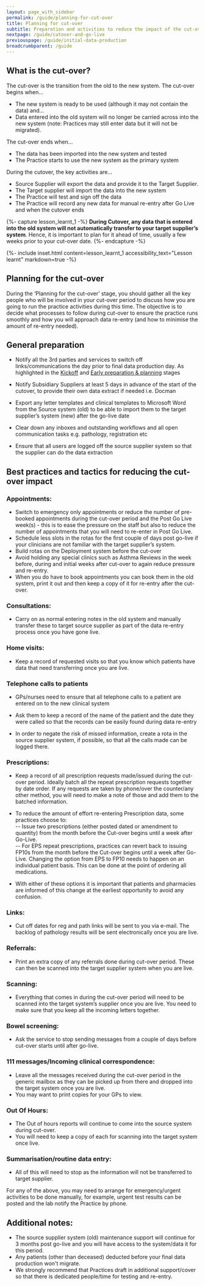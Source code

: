 ```yaml
---
layout: page_with_sidebar
permalink: /guide/planning-for-cut-over
title: Planning for cut-over
subtitle: Preparation and activities to reduce the impact of the cut-over & data re-entry
nextpage: /guide/cutover-and-go-live
previouspage: /guide/initial-data-production
breadcrumbparent: /guide
---
```


## What is the cut-over?

The cut-over is the transition from the old to the new system. The cut-over begins when…

* The new system is ready to be used (although it may not contain the data) and...
* Data entered into the old system will no longer be carried across into the new system (note: Practices may still enter data but it will not be migrated).

The cut-over ends when…

* The data has been imported into the new system and tested
* The Practice starts to use the new system as the primary system

During the cutover, the key activities are…

* Source Supplier will export the data and provide it to the Target Supplier. 
* The Target supplier will import the data into the new system
* The Practice will test and sign off the data
* The Practice will record any new data for manual re-entry after Go Live and when the cutover ends


{%- capture lesson_learnt_1 -%}
**During Cutover, any data that is entered into the old system will not automatically transfer to your target supplier’s system**. Hence, it is important to plan for it ahead of time, usually a few weeks prior to your cut-over date.
{%- endcapture -%}

{%- include inset.html content=lesson_learnt_1 accessibility_text="Lesson learnt" markdown=true -%}


## Planning for the cut-over


During the ‘Planning for the cut-over’ stage, you should gather all the key people who will be involved in your cut-over period to discuss how you are going to run the practice activities during this time. The objective is to decide what processes to follow during cut-over to ensure the practice runs smoothly and how you will approach data re-entry (and how to minimise the amount of re-entry needed). 


## General preparation

* Notify all the 3rd parties and services to switch off links/communications the day prior to final data production day. As highlighted in the [Kickoff](/prm-practice-migration/guide/kickoff#notification-of-3rd-parties-and-links) and [Early preparation & planning](/prm-practice-migration/guide/early-prep-and-planning#notification-of-3rd-parties-and-links) stages

* Notify Subsidiary Suppliers at least 5 days in advance of the start of the cutover, to provide their own data extract if needed i.e. Docman 

* Export any letter templates and clinical templates to Microsoft Word from the Source system (old) to be able to import them to the target supplier’s system (new) after the go-live date

* Clear down any inboxes and outstanding workflows and all open communication tasks e.g. pathology, registration etc

* Ensure that all users are logged off the source supplier system so that the supplier can do the data extraction



## Best practices and tactics for reducing the cut-over impact

### Appointments:  

* Switch to emergency only appointments or reduce the number of pre-booked appointments during the cut-over period and the Post Go Live week(s) - this is to ease the pressure on the staff but also to reduce the number of appointments that you will need to re-enter in Post Go Live.
* Schedule less slots in the rotas for the first couple of days post go-live if your clinicians are not familiar with the target supplier’s system. 
* Build rotas on the Deployment system before the cut-over 
* Avoid holding any special clinics such as Asthma Reviews in the week before, during and initial weeks after cut-over to again reduce pressure and re-entry.
* When you do have to book appointments you can book them in the old system, print it out and then keep a copy of it for re-entry after the cut-over. 


### Consultations: 
 
* Carry on as normal entering notes in the old system and manually transfer these to target source supplier as part of the data re-entry process once you have gone live.  


### Home visits:  

* Keep a record of requested visits so that you know which patients have data that need transferring once you are live.  


### Telephone calls to patients

* GPs/nurses need to ensure that all telephone calls to a patient are entered on to the new clinical system


* Ask them to keep a record of the name of the patient and the date they were called so that the records can be easily found during data re-entry


* In order to negate the risk of missed information, create a rota in the source supplier system, if possible, so that all the calls made can be logged there.  


### Prescriptions: 
 
* Keep a record of all prescription requests made/issued during the cut-over period. Ideally batch all the repeat prescription requests together by date order. If any requests are taken by phone/over the counter/any other method, you will need to make a note of those and add them to the batched information.  

* To reduce the amount of effort re-entering Prescription data, some practices choose to:  
  -- Issue two prescriptions (either posted dated or amendment to quantity) from the month before the Cut-over begins until a week after Go-Live.  
  -- For EPS repeat prescriptions, practices can revert back to issuing FP10s from the month before the Cut-over begins until a week after Go-Live. Changing the option from EPS to FP10 needs to happen on an individual patient basis. This can be done at the point of ordering all medications.  
* With either of these options it is important that patients and pharmacies are informed of this change at the earliest opportunity to avoid any confusion.


### Links:

* Cut off dates for reg and path links will be sent to you via e-mail. The backlog of pathology results will be sent electronically once you are live. 


### Referrals: 
 
* Print an extra copy of any referrals done during cut-over period. These can then be scanned into the target supplier system when you are live.  


### Scanning:
  
* Everything that comes in during the cut-over period will need to be scanned into the target system’s supplier once you are live. You need to make sure that you keep all the incoming letters together.  


### Bowel screening:  

* Ask the service to stop sending messages from a couple of days before cut-over starts until after go-live.  


### 111 messages/Incoming clinical correspondence: 

* Leave all the messages received during the cut-over period in the generic mailbox as they can be picked up from there and dropped into the target system once you are live. 
* You may want to print copies for your GPs to view.  


### Out Of Hours:  

* The Out of hours reports will continue to come into the source system during cut-over. 
* You will need to keep a copy of each for scanning into the target system once live.  


### Summarisation/routine data entry:  
* All of this will need to stop as the information will not be transferred to target supplier.  


For any of the above, you may need to arrange for emergency/urgent activities to be done manually, for example, urgent test results can be posted and the lab notify the Practice by phone. 


## Additional notes:  
* The source supplier system (old) maintenance support will continue for 3 months post go-live and you will have access to the system/data it for this period.  
* Any patients (other than deceased) deducted before your final data production won't migrate.  
* We strongly recommend that Practices draft in additional support/cover so that there is dedicated people/time for testing and re-entry. 
